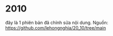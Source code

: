 # 2010
đây là 1 phiên bản đã chỉnh sửa nội dung. Nguồn: https://github.com/lehongnghia/20_10/tree/main
